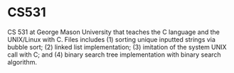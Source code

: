 # CS531
CS 531 at George Mason University that teaches the C language and the UNIX/Linux with C. Files includes (1) sorting unique inputted strings via bubble sort; (2) linked list implementation; (3) imitation of the system UNIX call with C; and (4) binary search tree implementation with binary search algorithm. 
